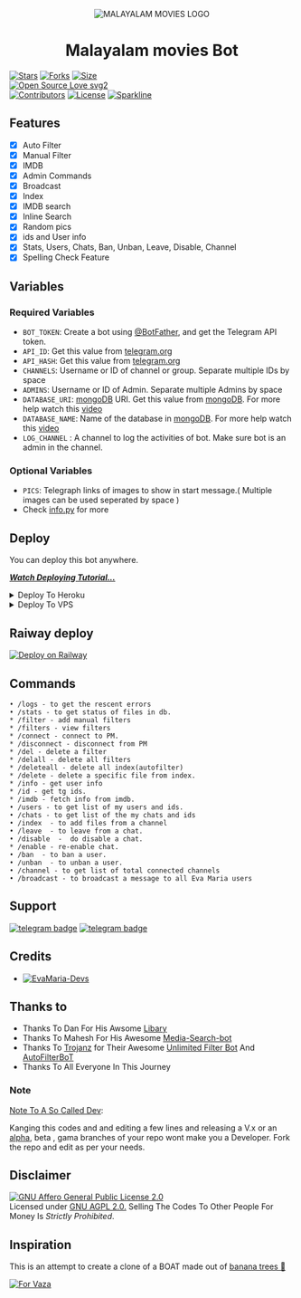 <p align="center">
  <img src="https://telegra.ph/file/57ce0dd15051ce7b06ed6.jpg" alt="MALAYALAM MOVIES LOGO">
</p>
<h1 align="center">
  <b>Malayalam movies Bot</b>
</h1>


[![Stars](https://img.shields.io/github/stars/pp405810/EvaMaria?style=flat-square&color=yellow)](https://github.com/pp405810/EvaMaria/stargazers)
[![Forks](https://img.shields.io/github/forks/pp405810/EvaMaria?style=flat-square&color=orange)](https://github.com/pp405810/EvaMaria/fork)
[![Size](https://img.shields.io/github/repo-size/pp405810/EvaMaria?style=flat-square&color=green)](https://github.com/pp405810/EvaMaria/)   
[![Open Source Love svg2](https://badges.frapsoft.com/os/v2/open-source.svg?v=103)](https://github.com/EvamariaTG/EvaMaria)   
[![Contributors](https://img.shields.io/github/contributors/pp405810/EvaMaria?style=flat-square&color=green)](https://github.com/pp405810/EvaMaria/graphs/contributors)
[![License](https://img.shields.io/badge/License-AGPL-blue)](https://github.com/pp405810/EvaMaria/blob/main/LICENSE)
[![Sparkline](https://stars.medv.io/pp405810/EvaMaria.svg)](https://stars.medv.io/pp405810/EvaMaria)


## Features

- [x] Auto Filter
- [x] Manual Filter
- [x] IMDB
- [x] Admin Commands
- [x] Broadcast
- [x] Index
- [x] IMDB search
- [x] Inline Search
- [x] Random pics
- [x] ids and User info 
- [x] Stats, Users, Chats, Ban, Unban, Leave, Disable, Channel
- [x] Spelling Check Feature

## Variables

### Required Variables
* `BOT_TOKEN`: Create a bot using [@BotFather](https://telegram.dog/BotFather), and get the Telegram API token.
* `API_ID`: Get this value from [telegram.org](https://my.telegram.org/apps)
* `API_HASH`: Get this value from [telegram.org](https://my.telegram.org/apps)
* `CHANNELS`: Username or ID of channel or group. Separate multiple IDs by space
* `ADMINS`: Username or ID of Admin. Separate multiple Admins by space
* `DATABASE_URI`: [mongoDB](https://www.mongodb.com) URI. Get this value from [mongoDB](https://www.mongodb.com). For more help watch this [video](https://youtu.be/1G1XwEOnxxo)
* `DATABASE_NAME`: Name of the database in [mongoDB](https://www.mongodb.com). For more help watch this [video](https://youtu.be/1G1XwEOnxxo)
* `LOG_CHANNEL` : A channel to log the activities of bot. Make sure bot is an admin in the channel.
### Optional Variables
* `PICS`: Telegraph links of images to show in start message.( Multiple images can be used seperated by space )
* Check [info.py](https://github.com/EvamariaTG/evamaria/blob/master/info.py) for more


## Deploy
You can deploy this bot anywhere.

<i>**[Watch Deploying Tutorial...](https://youtu.be/1G1XwEOnxxo)**</i>

<details><summary>Deploy To Heroku</summary>
<p>
<br>
<a href="https://heroku.com/deploy?template=https://github.com/pp405810/EvaMaria">
  <img src="https://www.herokucdn.com/deploy/button.svg" alt="Deploy">
</a>
</p>
</details>

<details><summary>Deploy To VPS</summary>
<p>
<pre>
git clone https://github.com/EvamariaTG/evamaria
# Install Packages
pip3 install -r requirements.txt
Edit info.py with variables as given below then run bot
python3 bot.py
</pre>
</p>
</details>



## Raiway deploy 

[![Deploy on Railway](https://railway.app/button.svg)](https://railway.app/new/template?template=https%3A%2F%2Fgithub.com%2Fpp405810%2FEvaMaria&envs=ADMINS%2CAPI_HASH%2CAPI_ID%2CAUTH_CHANNEL%2CAUTH_USERS%2CBOT_TOKEN%2CCACHE_TIME%2CCHANNELS%2CCOLLECTION_NAME%2CCUSTOM_FILE_CAPTION%2CDATABASE_NAME%2CDATABASE_URI%2CIMDB%2CLOG_CHANNEL%2CP_TTI_SHOW_OFF%2CPICS%2CSINGLE_BUTTON%2CSUPPORT_CHAT%2CUSE_CAPTION_FILTER%2CIMDB_TEMPLATE%2CIMDB&optionalEnvs=AUTH_USERS%2CP_TTI_SHOW_OFF&CACHE_TIMEDefault=300&COLLECTION_NAMEDefault=Telegram_files&IMDBDefault=True&IMDB_TEMPLATEDefault=Hey+%F0%9F%91%8B+%7Bmessage.from_user.mention%7D%2C++%F0%9F%8E%83I+FIND+OUT+WHAT+DO+YOU+WANT%F0%9F%A4%A0++%7Bquery%7D++%3Cb%3E%F0%9F%8F%B7+Title%3C%2Fb%3E%3A+%3Ca+href%3D%7Burl%7D%3E%7Btitle%7D%3C%2Fa%3E+%F0%9F%8E%AD+Genres%3A+%7Bgenres%7D+%F0%9F%93%86+Year%3A+%3Ca+href%3D%7Burl%7D%2Freleaseinfo%3E%7Byear%7D%3C%2Fa%3E+%F0%9F%8C%9F+Rating%3A+%3Ca+href%3D%7Burl%7D%2Fratings%3E%7Brating%7D%3C%2Fa%3E+%2F+10+%28based+on+%7Bvotes%7D+user+ratings.%29+%E2%98%80%EF%B8%8F+Languages+%3A+%3Ccode%3E%7Blanguages%7D%3C%2Fcode%3E+%F0%9F%93%80+RunTime%3A+%7Bruntime%7D+Minutes+%F0%9F%93%86+Release+Info+%3A+%7Brelease_date%7D+%F0%9F%8E%9B+Countries+%3A+%3Ccode%3E%7Bcountries%7D%3C%2Fcode%3E+%F0%9F%91%80+Plot+%3A+%3Ccode%3E%7Bplot%7D%3C%2Fcode%3E+Powered+By+%F0%9F%98%8E+%7Bmessage.chat.title%7D&referralCode=DBBOTZ)


## Commands
```
• /logs - to get the rescent errors
• /stats - to get status of files in db.
* /filter - add manual filters
* /filters - view filters
* /connect - connect to PM.
* /disconnect - disconnect from PM
* /del - delete a filter
* /delall - delete all filters
* /deleteall - delete all index(autofilter)
* /delete - delete a specific file from index.
* /info - get user info
* /id - get tg ids.
* /imdb - fetch info from imdb.
• /users - to get list of my users and ids.
• /chats - to get list of the my chats and ids 
• /index  - to add files from a channel
• /leave  - to leave from a chat.
• /disable  -  do disable a chat.
* /enable - re-enable chat.
• /ban  - to ban a user.
• /unban  - to unban a user.
• /channel - to get list of total connected channels
• /broadcast - to broadcast a message to all Eva Maria users
```
## Support
[![telegram badge](https://img.shields.io/badge/Telegram-Group-30302f?style=flat&logo=telegram)](https://telegram.dog/EvaMariaSupport)
[![telegram badge](https://img.shields.io/badge/Telegram-Channel-30302f?style=flat&logo=telegram)](https://telegram.dog/EvaMariaUpdates)

## Credits 
* [![EvaMaria-Devs](https://img.shields.io/static/v1?label=EvaMaria&message=devs&color=critical)](https://telegram.dog/EvaMariaDevs)


## Thanks to 
 - Thanks To Dan For His Awsome [Libary](https://github.com/pyrogram/pyrogram)
 - Thanks To Mahesh For His Awesome [Media-Search-bot](https://github.com/Mahesh0253/Media-Search-bot)
 - Thanks To [Trojanz](https://github.com/trojanzhex) for Their Awesome [Unlimited Filter Bot](https://github.com/TroJanzHEX/Unlimited-Filter-Bot) And [AutoFilterBoT](https://github.com/trojanzhex/auto-filter-bot)
 - Thanks To All Everyone In This Journey

### Note

[Note To A So Called Dev](https://telegram.dog/subin_works/203): 

Kanging this codes and and editing a few lines and releasing a V.x  or an [alpha](https://telegram.dog/subin_works/204), beta , gama branches of your repo wont make you a Developer.
Fork the repo and edit as per your needs.

## Disclaimer
[![GNU Affero General Public License 2.0](https://www.gnu.org/graphics/agplv3-155x51.png)](https://www.gnu.org/licenses/agpl-3.0.en.html#header)    
Licensed under [GNU AGPL 2.0.](https://github.com/EvamariaTG/evamaria/blob/master/LICENSE)
Selling The Codes To Other People For Money Is *Strictly Prohibited*.

## Inspiration
This is an attempt to create a clone of a BOAT made out of [banana trees 🌳](https://telegram.dog/GetTGLink/4187)

[![For Vaza](https://telegra.ph/file/e743b0c8a04252774bac2.jpg)](https://telegra.ph/file/98342dc186fd7484cba91.mp4 "Oru Kootam Vazhakalk samarpikkunnu")
